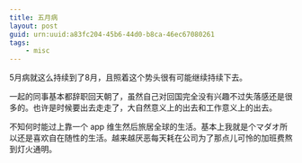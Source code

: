 ```yaml
---
title: 五月病
layout: post
guid: urn:uuid:a83fc204-45b6-44d0-b8ca-46ec67080261
tags:
    - misc
---
```


5月病就这么持续到了8月，且照着这个势头很有可能继续持续下去。

一起的同事基本都辞职回天朝了，虽然自己对回国完全没有兴趣不过失落感还是很多的。也许是时候要出去走走了，大自然意义上的出去和工作意义上的出去。

不知何时能过上靠一个 app 维生然后旅居全球的生活。基本上我就是个マダオ所以还是喜欢自在随性的生活。越来越厌恶每天耗在公司为了那点儿可怜的加班费熬到灯火通明。
